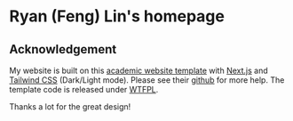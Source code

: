 # Ryan (Feng) Lin's homepage
##

##

## Acknowledgement
My website is built on this [academic website template](https://nextjs-academic-theme.vercel.app/) with [Next.js](https://nextjs.org/) and [Tailwind CSS](https://tailwindcss.com/) (Dark/Light mode). Please see their [github](https://github.com/lydhr/NextJSAcademicTheme?tab=readme-ov-file) for more help. The template code is released under [WTFPL](http://www.wtfpl.net/).

Thanks a lot for the great design!

